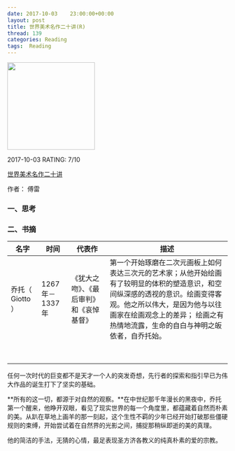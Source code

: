 ```yaml
---
date: 2017-10-03    23:00:00+00:00
layout: post
title: 世界美术名作二十讲(R)
thread: 139
categories: Reading
tags:  Reading
---
```




<img src="https://images-cn.ssl-images-amazon.com/images/I/71axzbIbciL.jpg" width="200" />



2017-10-03 RATING:  7/10



[世界美术名作二十讲](https://www.amazon.cn/%E4%B8%96%E7%95%8C%E7%BE%8E%E6%9C%AF%E5%90%8D%E4%BD%9C%E4%BA%8C%E5%8D%81%E8%AE%B2-%E5%82%85%E9%9B%B7/dp/B06XCWSSJW)



作者： 傅雷



### 一、思考



### 二、书摘

| 名字           | 时间          | 代表作                  | 描述                                       |
| ------------ | ----------- | -------------------- | ---------------------------------------- |
| 乔托（ Giotto ） | 1267年－1337年 | 《犹大之吻》、《最后审判》和《哀悼基督》 | 第一个开始琢磨在二次元画板上如何表达三次元的艺术家；从他开始绘画有了较明显的体积的塑造意识，和空间纵深感的透视的意识。绘画变得客观。他之所以伟大，是因为他与以往画家在绘画观念上的差异； 绘画之有热情地流露，生命的自白与神明之皈依者，自乔托始。 |
|              |             |                      |                                          |
|              |             |                      |                                          |
|              |             |                      |                                          |
|              |             |                      |                                          |
|              |             |                      |                                          |
|              |             |                      |                                          |
|              |             |                      |                                          |
|              |             |                      |                                          |



任何一次时代的巨变都不是天才一个人的突发奇想，先行者的探索和指引早已为伟大作品的诞生打下了坚实的基础。

**所有的这一切，都源于对自然的观察。**在中世纪那千年漫长的黑夜中，乔托第一个醒来，他睁开双眼，看见了现实世界的每一个角度里，都蕴藏着自然而朴素的美。从趴在草地上画羊的那一刻起，这个生性不羁的少年已经开始打破那些僵硬规则的束缚，开始尝试着在自然界的光影之间，捕捉那稍纵即逝的美的真理。

他的简洁的手法，无猜的心情，最足表现圣方济各教义的纯真朴素的爱的宗教。